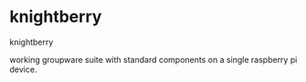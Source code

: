 knightberry
===========

knightberry


working groupware suite with standard components on a single raspberry pi device.
